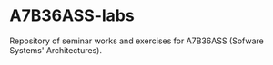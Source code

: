 A7B36ASS-labs
=============

Repository of seminar works and exercises for A7B36ASS (Sofware Systems' Architectures).
